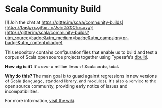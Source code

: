 # Scala Community Build

[![Join the chat at https://gitter.im/scala/community-builds](https://badges.gitter.im/Join%20Chat.svg)](https://gitter.im/scala/community-builds?utm_source=badge&utm_medium=badge&utm_campaign=pr-badge&utm_content=badge)

This repository contains configuration files that enable us to build and test
a corpus of Scala open source projects together using Typesafe's
[dbuild](https://github.com/typesafehub/dbuild).

**How big is it?**  It's over a million lines of Scala code, total.

**Why do this?** The main goal is to guard against regressions in new
versions of Scala (language, standard library, and modules). It's also
a service to the open source community, providing early notice of
issues and incompatibilities.

For more information, [visit the wiki](https://github.com/scala/community-builds/wiki).
